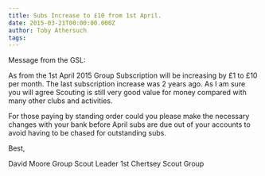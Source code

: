 ```yaml
---
title: Subs Increase to £10 from 1st April.
date: 2015-03-21T00:00:00.000Z
author: Toby Athersuch
tags:
---
```


Message from the GSL:

As from the 1st April 2015 Group Subscription will be increasing by £1 to £10 per month. The last subscription increase was 2 years ago. As I am sure you will agree Scouting is still very good value for money compared with many other clubs and activities.

For those paying by standing order could you please make the necessary changes with your bank before April subs are due out of your accounts to avoid having to be chased for outstanding subs.

Best,

David Moore
Group Scout Leader
1st Chertsey Scout Group
